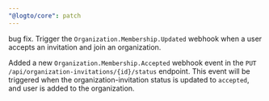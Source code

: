 ```yaml
---
"@logto/core": patch
---
```


bug fix. Trigger the `Organization.Membership.Updated` webhook when a user accepts an invitation and join an organization.

Added a new `Organization.Membership.Accepted` webhook event in the `PUT /api/organization-invitations/{id}/status` endpoint. This event will be triggered when the organization-invitation status is updated to `accepted`, and user is added to the organization.
